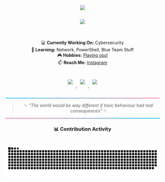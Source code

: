 <h1 align="center">
  <img src="https://readme-typing-svg.herokuapp.com/?font=Righteous&size=35&pause=1000&color=00C3FF&center=true&vCenter=true&width=500&height=70&lines=Hi+There!+👋;+It's+hs1ux;" />
</h1>

<h3 align="center">
  <img src="https://readme-typing-svg.herokuapp.com/?font=Fira+Code&size=22&pause=1000&color=FF6F91&center=true&vCenter=true&width=600&height=40&lines=A+guy+who+is+interested+in+Cybersecurity+%F0%9F%87%A6%F0%9F%87%BF" />
</h3>

<br/>

<div align="center">

💻 <b>Currently Working On:</b> Cybersecurity  
🌱 <b>Learning:</b> Network, PowerShell, Blue Team Stuff  
🎮 <b>Hobbies:</b> <a href="https://osu.ppy.sh/users/28000064"> Playing osu!  </a> <br/>
📫 <b>Reach Me:</b> [Instagram](https://www.instagram.com/muradbakirov)  

</div>

<br/>

<div align="center"> 
  <a href="mailto:bekirovm453@gmail.com">
    <img src="https://skillicons.dev/icons?i=gmail" width="50px" style="margin: 10px;" />
  </a>
  <a href="https://www.linkedin.com/in/murad-bakirov-115067238/" target="_blank">
    <img src="https://skillicons.dev/icons?i=linkedin" width="50px" style="margin: 10px;" />
  </a>
  <a href="https://osu.ppy.sh/users/28000064" target="_blank">
    <img src="https://skillicons.dev/icons?i=osu" width="50px" style="margin: 10px;" />
  </a>
</div>

<br/>

<hr style="border: 0; height: 2px; background: linear-gradient(90deg, #00C3FF, #FF6F91);" />

<div align="center">
  <blockquote>
    ✨ <i>"The world would be way different if toxic behaviour had real consequences"</i> ✨
  </blockquote>
</div>

<hr style="border: 0; height: 2px; background: linear-gradient(90deg, #FF6F91, #00C3FF);" />

<div align="center">
  <h3>📊 Contribution Activity</h3>
  <br>
  <img alt="snake eating my contributions" src="https://raw.githubusercontent.com/salesp07/salesp07/output/github-contribution-grid-snake.svg" />
  <br/><br/><br/>
</div>
